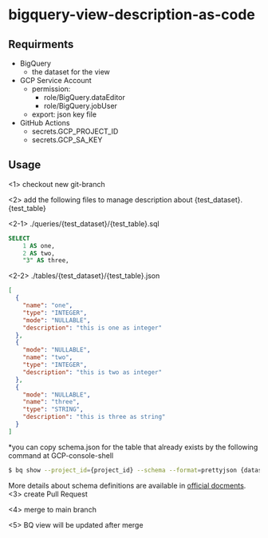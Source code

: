 # bigquery-view-description-as-code

## Requirments

- BigQuery
  - the dataset for the view
- GCP Service Account
  - permission:
    - role/BigQuery.dataEditor
    - role/BigQuery.jobUser
  - export: json key file
- GitHub Actions
  - secrets.GCP_PROJECT_ID
  - secrets.GCP_SA_KEY

## Usage

<1> checkout new git-branch

<2> add the following files to manage description about {test_dataset}.{test_table}

<2-1> ./queries/{test_dataset}/{test_table}.sql

```sql
SELECT 
    1 AS one,
    2 AS two,
    "3" AS three,
```

<2-2> ./tables/{test_dataset}/{test_table}.json

```json
[
  {
    "name": "one",
    "type": "INTEGER",
    "mode": "NULLABLE",
    "description": "this is one as integer"
  },
  {
    "mode": "NULLABLE",
    "name": "two",
    "type": "INTEGER",
    "description": "this is two as integer"
  },
  {
    "mode": "NULLABLE",
    "name": "three",
    "type": "STRING",
    "description": "this is three as string"
  }
]
```

*you can copy schema.json for the table that already exists by the following command at GCP-console-shell

```sh
$ bq show --project_id={project_id} --schema --format=prettyjson {dataset_name}.{table_name}
```
More details about schema definitions are available in [official docments](https://cloud.google.com/bigquery/docs/schemas).
<3> create Pull Request 

<4> merge to main branch

<5> BQ view will be updated after merge
